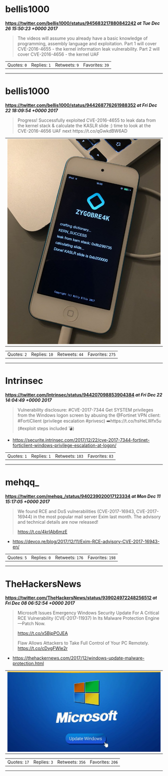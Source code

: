 # bellis1000
**https://twitter.com/bellis1000/status/945683217880842242 _at Tue Dec 26 15:50:23 +0000 2017_**
<blockquote>
The videos will assume you already have a basic knowledge of programming, assembly language and exploitation. Part 1 will cover CVE-2016-4655 - the kernel information leak vulnerability. Part 2 will cover CVE-2016-4656 - the kernel UAF
</blockquote>


<table><tr>
<td>Quotes: <code>0</code></td>
<td>Replies: <code>1</code></td>
<td>Retweets: <code>9</code></td>
<td>Favorites: <code>39</code></td>
</tr></table>

---

# bellis1000
**https://twitter.com/bellis1000/status/944268776261988352 _at Fri Dec 22 18:09:54 +0000 2017_**
<blockquote>
Progress! Successfully exploited CVE-2016-4655 to leak data from the kernel stack &amp; calculate the KASLR slide :) time to look at the CVE-2016-4656 UAF next https://t.co/qGwkdBW6AD
</blockquote>


<table><tr>
<td><img src="pictures/http+++pbs.twimg.com+media+DRq3cObWkAAGlMa.jpg" alt="http://pbs.twimg.com/media/DRq3cObWkAAGlMa.jpg"></td>
</tr></table>
<table><tr>
<td>Quotes: <code>2</code></td>
<td>Replies: <code>10</code></td>
<td>Retweets: <code>44</code></td>
<td>Favorites: <code>275</code></td>
</tr></table>

---

# Intrinsec
**https://twitter.com/Intrinsec/status/944207098853904384 _at Fri Dec 22 14:04:49 +0000 2017_**
<blockquote>
Vulnerability disclosure: #CVE-2017-7344
Get SYSTEM privileges from the Windows logon screen by abusing the @Fortinet VPN client: #FortiClient (privilege escalation #privesc)
➡️https://t.co/hsHeLWfx5u (#exploit steps included 💣)
</blockquote>

* https://securite.intrinsec.com/2017/12/22/cve-2017-7344-fortinet-forticlient-windows-privilege-escalation-at-logon/

<table><tr>
<td>Quotes: <code>1</code></td>
<td>Replies: <code>1</code></td>
<td>Retweets: <code>103</code></td>
<td>Favorites: <code>83</code></td>
</tr></table>

---

# mehqq_
**https://twitter.com/mehqq_/status/940239020017123334 _at Mon Dec 11 15:17:05 +0000 2017_**
<blockquote>
We found RCE and DoS vulnerabilities (CVE-2017-16943, CVE-2017-16944) in the most popular mail server Exim last month. The advisory and technical details are now released!

https://t.co/4krIAb6mzE
</blockquote>

* https://devco.re/blog/2017/12/11/Exim-RCE-advisory-CVE-2017-16943-en/

<table><tr>
<td>Quotes: <code>5</code></td>
<td>Replies: <code>0</code></td>
<td>Retweets: <code>176</code></td>
<td>Favorites: <code>198</code></td>
</tr></table>

---

# TheHackersNews
**https://twitter.com/TheHackersNews/status/939024972248256512 _at Fri Dec 08 06:52:54 +0000 2017_**
<blockquote>
Microsoft Issues Emergency Windows Security Update For A Critical RCE Vulnerability (CVE-2017-11937) In Its Malware Protection Engine—Patch Now.

https://t.co/x5BjpPOJEA

Flaw Allows Attackers to Take Full Control of Your PC Remotely. https://t.co/cDvgFWIe2r
</blockquote>

* https://thehackernews.com/2017/12/windows-update-malware-protection.html

<table><tr>
<td><img src="pictures/http+++pbs.twimg.com+media+DQgWPAfV4AAVSel.jpg" alt="http://pbs.twimg.com/media/DQgWPAfV4AAVSel.jpg"></td>
</tr></table>
<table><tr>
<td>Quotes: <code>17</code></td>
<td>Replies: <code>3</code></td>
<td>Retweets: <code>356</code></td>
<td>Favorites: <code>206</code></td>
</tr></table>

---

